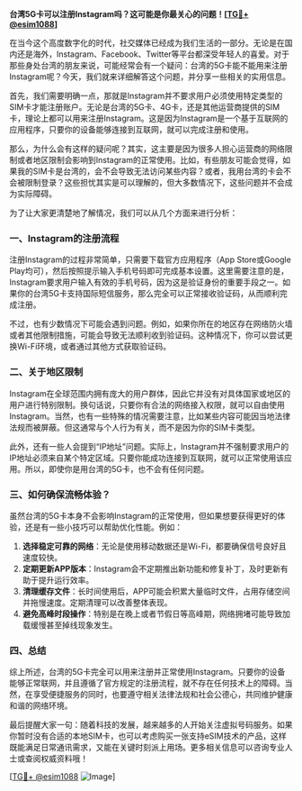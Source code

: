 **台湾5G卡可以注册Instagram吗？这可能是你最关心的问题！[[TG💪+ @esim1088](https://t.me/s/esim1088)]**

在当今这个高度数字化的时代，社交媒体已经成为我们生活的一部分。无论是在国内还是海外，Instagram、Facebook、Twitter等平台都深受年轻人的喜爱。对于那些身处台湾的朋友来说，可能经常会有一个疑问：台湾的5G卡能不能用来注册Instagram呢？今天，我们就来详细解答这个问题，并分享一些相关的实用信息。

首先，我们需要明确一点，那就是Instagram并不要求用户必须使用特定类型的SIM卡才能注册账户。无论是台湾的5G卡、4G卡，还是其他运营商提供的SIM卡，理论上都可以用来注册Instagram。这是因为Instagram是一个基于互联网的应用程序，只要你的设备能够连接到互联网，就可以完成注册和使用。

那么，为什么会有这样的疑问呢？其实，这主要是因为很多人担心运营商的网络限制或者地区限制会影响到Instagram的正常使用。比如，有些朋友可能会觉得，如果我的SIM卡是台湾的，会不会导致无法访问某些内容？或者，我用台湾的卡会不会被限制登录？这些担忧其实是可以理解的，但大多数情况下，这些问题并不会成为实际障碍。

为了让大家更清楚地了解情况，我们可以从几个方面来进行分析：

### 一、Instagram的注册流程

注册Instagram的过程非常简单，只需要下载官方应用程序（App Store或Google Play均可），然后按照提示输入手机号码即可完成基本设置。这里需要注意的是，Instagram要求用户输入有效的手机号码，因为这是验证身份的重要手段之一。如果你的台湾5G卡支持国际短信服务，那么完全可以正常接收验证码，从而顺利完成注册。

不过，也有少数情况下可能会遇到问题。例如，如果你所在的地区存在网络防火墙或者其他限制措施，可能会导致无法顺利收到验证码。这种情况下，你可以尝试更换Wi-Fi环境，或者通过其他方式获取验证码。

### 二、关于地区限制

Instagram在全球范围内拥有庞大的用户群体，因此它并没有对具体国家或地区的用户进行特别限制。换句话说，只要你有合法的网络接入权限，就可以自由使用Instagram。当然，也有一些特殊的情况需要注意，比如某些内容可能因当地法律法规而被屏蔽。但这通常与个人行为有关，而不是因为你的SIM卡类型。

此外，还有一些人会提到“IP地址”问题。实际上，Instagram并不强制要求用户的IP地址必须来自某个特定区域。只要你能成功连接到互联网，就可以正常使用该应用。所以，即使你是用台湾的5G卡，也不会有任何问题。

### 三、如何确保流畅体验？

虽然台湾的5G卡本身不会影响Instagram的正常使用，但如果想要获得更好的体验，还是有一些小技巧可以帮助优化性能。例如：

1. **选择稳定可靠的网络**：无论是使用移动数据还是Wi-Fi，都要确保信号良好且速度较快。
2. **定期更新APP版本**：Instagram会不定期推出新功能和修复补丁，及时更新有助于提升运行效率。
3. **清理缓存文件**：长时间使用后，APP可能会积累大量临时文件，占用存储空间并拖慢速度。定期清理可以改善整体表现。
4. **避免高峰时段操作**：特别是在晚上或者节假日等高峰期，网络拥堵可能导致加载缓慢甚至掉线现象发生。

### 四、总结

综上所述，台湾的5G卡完全可以用来注册并正常使用Instagram。只要你的设备能够正常联网，并且遵循了官方规定的注册流程，就不存在任何技术上的障碍。当然，在享受便捷服务的同时，也要遵守相关法律法规和社会公德心，共同维护健康和谐的网络环境。

最后提醒大家一句：随着科技的发展，越来越多的人开始关注虚拟号码服务。如果你暂时没有合适的本地SIM卡，也可以考虑购买一张支持eSIM技术的产品，这样既能满足日常通讯需求，又能在关键时刻派上用场。更多相关信息可以咨询专业人士或查阅权威资料哦！

[[TG💪+ @esim1088](https://t.me/s/esim1088) ![Image](https://i.postimg.cc/4NQfJmqS/Snipaste-2025-05-13-00-14-12.png)]